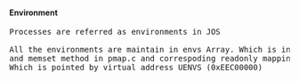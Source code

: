 #### Environment 
<pre>
Processes are referred as environments in JOS

All the environments are maintain in envs Array. Which is initialized using boot_alloc
and memset method in pmap.c and correspoding readonly mapping is created via boot_map_region  
Which is pointed by virtual address UENVS (0xEEC00000)
</pre>